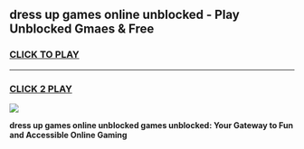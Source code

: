 
## dress up games online unblocked - Play Unblocked Gmaes & Free
<h3>
<a href="https://premium.freeplayer.one?title=dress_up_games_online_unblocked&ref=20F">CLICK TO PLAY</a></h3>
<hr>

<h3>
<a href="https://premium.freeplayer.one?title=dress_up_games_online_unblocked&ref=20F">CLICK 2 PLAY</a>
  
</h3>

<a href="https://premium.freeplayer.one?title=dress_up_games_online_unblocked&ref=20F/"><img src="https://clearcache.store/games.png"></a>


**dress up games online unblocked games unblocked: Your Gateway to Fun and Accessible Online Gaming**
